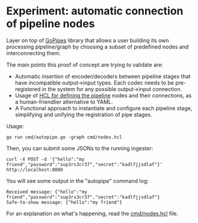 # Experiment: automatic connection of pipeline nodes

Layer on top of [GoPipes](https://github.com/netobserv/gopipes) library that allows
a user building its own processing pipeline/graph by choosing a subset of
predefined nodes and interconnecting them.

The main points this proof of concept are trying to validate are:

* Automatic insertion of encoder/decoders between pipeline stages that have
  incompatible output->input types. Each codec needs to be pre-registered
  in the system for any possible output->input connection.
* Usage of [HCL for defining the pipeline](cmd/nodes.hcl) nodes and their connections, as a
  human-friendlier alternative to YAML.
* A Functional approach to instantiate and configure each pipeline stage, simplifying and
  unifying the registration of pipe stages.

Usage:

```
go run cmd/autopipe.go -graph cmd/nodes.hcl
```

Then, you can submit some JSONs to the running ingester:

```
curl -X POST -d '{"hello":"my friend","password":"sup3rs3cr37","secret":"kadlfjjsdlaf"}' http://localhost:8080
```

You will see some output in the "autopipe" command log:

```
Received message: {"hello":"my friend","password":"sup3rs3cr37","secret":"kadlfjjsdlaf"}
Safe-to-show message: {"hello":"my friend"}
```

For an explanation on what's happening, read the [cmd/nodes.hcl](cmd/nodes.hcl) file.
